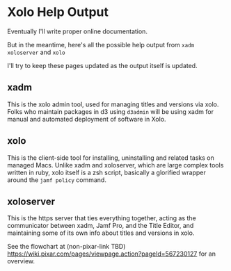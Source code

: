 # Xolo Help Output

Eventually I'll write proper online documentation.

But in the  meantime, here's all the possible help output from `xadm` `xoloserver` and `xolo`

I'll try to keep these pages updated as the output itself is updated.

## xadm

This is the xolo admin tool, used for managing titles and versions via xolo. Folks who maintain packages in d3 using `d3admin` will be using xadm for manual and automated deployment of software in Xolo.

## xolo

This is the client-side tool for installing, uninstalling and related tasks on managed Macs. Unlike xadm and xoloserver, which are large complex tools written in ruby, xolo itself is a zsh script, basically a glorified wrapper around the `jamf policy` command.

## xoloserver

This is the https server that ties everything together, acting as the communicator between xadm, Jamf Pro, and the Title Editor, and maintaining some of its own info about titles and versions in xolo.

See the flowchart at (non-pixar-link TBD) https://wiki.pixar.com/pages/viewpage.action?pageId=567230127 for an overview.